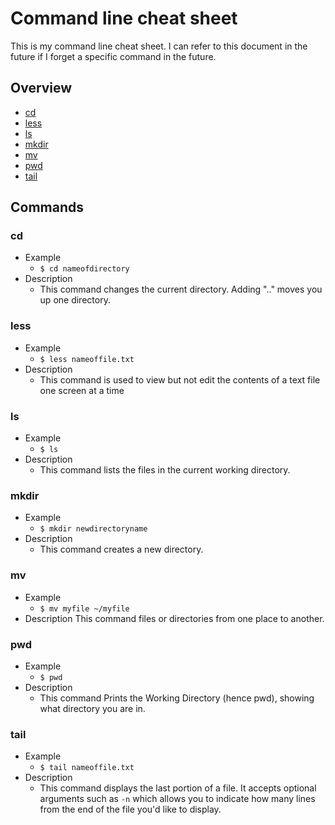 # Command line cheat sheet

This is my command line cheat sheet. I can refer to this document in the future if I forget a specific command in the future.

## Overview
* [cd](#cd)
* [less](#less)
* [ls](#ls)
* [mkdir](#mkdir)
* [mv]($mv)
* [pwd](#pwd)
* [tail](#tail)

## Commands
### cd
* Example
   * `$ cd nameofdirectory`
* Description
   * This command changes the current directory. Adding ".." moves you up one directory.
### less
* Example
  * `$ less nameoffile.txt`
* Description
  * This command is used to view but not edit the contents of a text file one screen at a time
### ls
* Example
  * `$ ls`
* Description
  * This command lists the files in the current working directory.
### mkdir
* Example
  * `$ mkdir newdirectoryname`
* Description
  * This command creates a new directory.
### mv
* Example
  * `$ mv myfile ~/myfile`
* Description
This command files or directories from one place to another. 
### pwd
* Example
  * `$ pwd`
* Description
  * This command Prints the Working Directory (hence pwd), showing what directory you are in.
### tail
* Example
   * `$ tail nameoffile.txt`
* Description
   * This command displays the last portion of a file. It accepts optional arguments such as `-n` which allows you to indicate how many lines from the end of the file you'd like to display.
